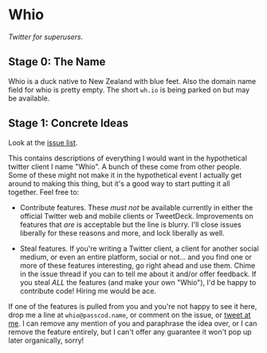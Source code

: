 # Whio

_Twitter for superusers._

## Stage 0: The Name

Whio is a duck native to New Zealand with blue feet. Also the domain name
field for whio is pretty empty. The short `wh.io` is being parked on but
may be available.

## Stage 1: Concrete Ideas

Look at the [issue list](https://github.com/passcod/whio/issues).

This contains descriptions of everything I would want in the hypothetical
twitter client I name "Whio". A bunch of these come from other people.
Some of these might not make it in the hypothetical event I actually get
around to making this thing, but it's a good way to start putting it all
together. Feel free to:

- Contribute features. These *must not* be available currently in either
  the official Twitter web and mobile clients or TweetDeck. Improvements
  on features that *are* is acceptable but the line is blurry. I'll close
  issues liberally for these reasons and more, and lock liberally as well.

- Steal features. If you're writing a Twitter client, a client for another
  social medium, or even an entire platform, social or not… and you find
  one or more of these features interesting, go right ahead and use them.
  Chime in the issue thread if you can to tell me about it and/or offer
  feedback. If you steal *ALL* the features (and make your own "Whio"),
  I'd be happy to contribute code! Hiring me would be ace.

If one of the features is pulled from you and you're not happy to see it
here, drop me a line at `whio@passcod.name`, or comment on the issue, or
[tweet at me](https://twitter.com/passcod). I can remove any mention of
you and paraphrase the idea over, or I can remove the feature entirely,
but I can't offer any guarantee it won't pop up later organically, sorry!
